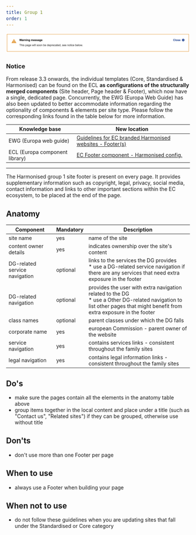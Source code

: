 ```yaml
---
title: Group 1
order: 1
---
```

![](/cms-images/soon-to-be-deprecated-image.png)

### Notice

From release 3.3 onwards, the individual templates (Core, Standardised & Harmonised) can be found on the ECL **as configurations of the structurally merged components** (Site header, Page header & Footer), which now have a single, dedicated page. Concurrently, the EWG (Europa Web Guide) has also been updated to better accommodate information regarding the optionality of components & elements per site type. Please follow the corresponding links found in the table below for more information.

| Knowledge base                 | New location                                                                                                                                   |
| ------------------------------ | ---------------------------------------------------------------------------------------------------------------------------------------------- |
| EWG (Europa web guide)         | [Guidelines for EC branded Harmonised websites - Footer(s)](https://wikis.ec.europa.eu/display/WEBGUIDE/EC+branded+harmonised+websites+design) |
| ECL (Europa component library) | [EC Footer component - Harmonised config.](https://ec.europa.eu/component-library/ec/components/footer/usage/#harmonised)                      |

---

The Harmonised group 1 site footer is present on every page. It provides supplementary information such as copyright, legal, privacy, social media, contact information and links to other important sections within the EC ecosystem, to be placed at the end of the page.

## Anatomy

| Component                     | Mandatory | Description                                                                                                                                                                  |
| ----------------------------- | --------- | ---------------------------------------------------------------------------------------------------------------------------------------------------------------------------- |
| site name                     | yes       | name of the site                                                                                                                                                             |
| content owner details         | yes       | indicates ownership over the site's content                                                                                                                                  |
| DG-related service navigation | optional  | links to the services the DG provides<br />\* use a DG-related service navigation if there are any services that need extra exposure in the footer                           |
| DG-related navigation         | optional  | provides the user with extra navigation related to the DG<br />\* use a Other DG-related navigation to list other pages that might benefit from extra exposure in the footer |
| class names                   | optional  | parent classes under which the DG falls                                                                                                                                      |
| corporate name                | yes       | european Commission - parent owner of the website                                                                                                                            |
| service navigation            | yes       | contains services links - consistent throughout the family sites                                                                                                             |
| legal navigation              | yes       | contains legal information links - consistent throughout the family sites                                                                                                    |

## Do's

- make sure the pages contain all the elements in the anatomy table above
- group items together in the local content and place under a title (such as "Contact us", "Related sites") if they can be grouped, otherwise use without title

## Don'ts

- don't use more than one Footer per page

## When to use

- always use a Footer when building your page

## When not to use

- do not follow these guidelines when you are updating sites that fall under the <Link to="/ec/standardised-template/">Standardised</Link> or <Link to="/ec/core-template/">Core</Link> category
